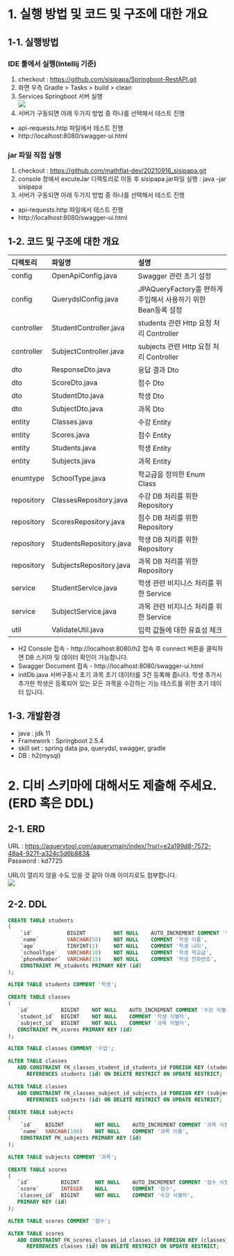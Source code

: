 # 1. 실행 방법 및 코드 및 구조에 대한 개요  
## 1-1. 실행방법
### IDE 툴에서 실행(Intellij 기준)  
1. checkout : https://github.com/sisipapa/Springboot-RestAPI.git
2. 화면 우측 Gradle > Tasks > build > clean  
3. Services Springboot 서버 실행  
   <img src="https://sisipapa.github.io/assets/images/posts/service-springboot.PNG" >    
4. 서버가 구동되면 아래 두가지 방법 중 하나를 선택해서 테스트 진행  
- api-requests.http 파일에서 테스트 진행
- http://localhost:8080/swagger-ui.html

### jar 파일 직접 실행
1. checkout : https://github.com/mathflat-dev/20210916_sisipapa.git
2. console 창에서 excuteJar 디렉토리로 이동 후 sisipapa.jar파일 실행 : java -jar sisipapa
3. 서버가 구동되면 아래 두가지 방법 중 하나를 선택해서 테스트 진행
- api-requests.http 파일에서 테스트 진행
- http://localhost:8080/swagger-ui.html

## 1-2. 코드 및 구조에 대한 개요
|디렉토리|파일명|설명|
|:---|:---|:---|
|config|OpenApiConfig.java|Swagger 관련 초기 설정|
|config|QuerydslConfig.java|JPAQueryFactory를 편하게 주입해서 사용하기 위한 Bean등록 설정|
|controller|StudentController.java|students 관련 Http 요청 처리 Controller|
|controller|SubjectController.java|subjects 관련 Http 요청 처리 Controller|
|dto|ResponseDto.java|응답 결과 Dto|
|dto|ScoreDto.java|점수 Dto|
|dto|StudentDto.java|학생 Dto|
|dto|SubjectDto.java|과목 Dto|
|entity|Classes.java|수강 Entity|
|entity|Scores.java|점수 Entity|
|entity|Students.java|학생 Entity|
|entity|Subjects.java|과목 Entity|
|enumtype|SchoolType.java|학교급을 정의한 Enum Class|
|repository|ClassesRepository.java|수강 DB 처리를 위한 Repository|
|repository|ScoresRepository.java|점수 DB 처리를 위한 Repository|
|repository|StudentsRepository.java|학생 DB 처리를 위한 Repository|
|repository|SubjectsRepository.java|과목 DB 처리를 위한 Repository|
|service|StudentService.java|학생 관련 비지니스 처리를 위한 Service|
|service|SubjectService.java|과목 관련 비지니스 처리를 위한 Service|  
|util|ValidateUtil.java|입력 값들에 대한 유효성 체크|  
  
- H2 Console 접속 - http://localhost:8080/h2 접속 후 connect 버튼을 클릭하면 DB 스키마 및 데이터 확인이 가능합니다.  
- Swagger Document 접속 - http://localhost:8080/swagger-ui.html  
- initDb.java 서버구동시 초기 과목 초기 데이터를 3건 등록해 줍니다. 학생 추가시 추가한 학생은 등록되어 있는 모든 과목을 수강하는 기능 테스트를 위한 초기 데이터 입니다.



## 1-3. 개발환경
- java : jdk 11  
- Framework : Springboot 2.5.4  
- skill set : spring data jpa, querydsl, swagger, gradle
- DB : h2(mysql)  

# 2. 디비 스키마에 대해서도 제출해 주세요. (ERD 혹은 DDL)  
## 2-1. ERD
URL : https://aquerytool.com/aquerymain/index/?rurl=e2a199d8-7572-48a4-927f-a324c5d6b883&  
Password : kd7725  

URL이 열리지 않을 수도 있을 것 같아 아래 이미지로도 첨부합니다.  
<img src="https://sisipapa.github.io/assets/images/posts/erd.PNG" >  

## 2-2. DDL
```sql
CREATE TABLE students
(
    `id`           BIGINT         NOT NULL    AUTO_INCREMENT COMMENT '학생 식별자', 
    `name`         VARCHAR(50)    NOT NULL    COMMENT '학생 이름', 
    `age`          TINYINT(2)     NOT NULL    COMMENT '학생 나이', 
    `schoolType`   VARCHAR(10)    NOT NULL    COMMENT '학생 학교급', 
    `phoneNumber`  VARCHAR(15)    NOT NULL    COMMENT '학생 전화번호', 
    CONSTRAINT PK_students PRIMARY KEY (id)
);

ALTER TABLE students COMMENT '학생';

CREATE TABLE classes
(
   `id`          BIGINT    NOT NULL    AUTO_INCREMENT COMMENT '수강 식별자',
   `student_id`  BIGINT    NOT NULL    COMMENT '학생 식별자',
   `subject_id`  BIGINT    NOT NULL    COMMENT '과목 식별자',
   CONSTRAINT PK_scores PRIMARY KEY (id)
);

ALTER TABLE classes COMMENT '수업';

ALTER TABLE classes
   ADD CONSTRAINT FK_classes_student_id_students_id FOREIGN KEY (student_id)
      REFERENCES students (id) ON DELETE RESTRICT ON UPDATE RESTRICT;

ALTER TABLE classes
   ADD CONSTRAINT FK_classes_subject_id_subjects_id FOREIGN KEY (subject_id)
      REFERENCES subjects (id) ON DELETE RESTRICT ON UPDATE RESTRICT;

CREATE TABLE subjects
(
    `id`    BIGINT          NOT NULL    AUTO_INCREMENT COMMENT '과목 식별자',
    `name`  VARCHAR(100)    NOT NULL    COMMENT '과목 이름',
    CONSTRAINT PK_subjects PRIMARY KEY (id)
);

ALTER TABLE subjects COMMENT '과목';

CREATE TABLE scores
(
   `id`          BIGINT     NOT NULL    AUTO_INCREMENT COMMENT '점수 식별자',
   `score`       INTEGER    NULL        COMMENT '점수',
   `classes_id`  BIGINT     NOT NULL    COMMENT '수강 식별자',
   PRIMARY KEY (id)
);

ALTER TABLE scores COMMENT '점수';

ALTER TABLE scores
   ADD CONSTRAINT FK_scores_classes_id_classes_id FOREIGN KEY (classes_id)
      REFERENCES classes (id) ON DELETE RESTRICT ON UPDATE RESTRICT;
```  



